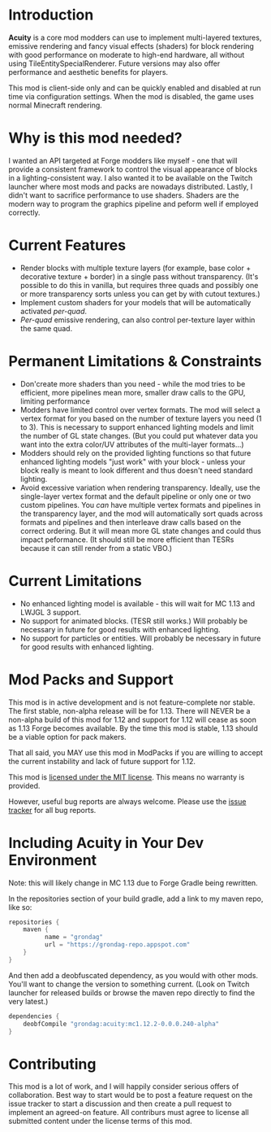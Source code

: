 # Introduction

**Acuity** is a core mod modders can use to implement multi-layered textures, emissive rendering and fancy visual effects (shaders) for block rendering with good performance on moderate to high-end hardware, all without using TileEntitySpecialRenderer.  Future versions may also offer performance and aesthetic benefits for players.

This mod is client-side only and can be quickly enabled and disabled at run time via configuration settings. When the mod is disabled, the game uses normal Minecraft rendering.

# Why is this mod needed?
I wanted an API targeted at Forge modders like myself - one that will provide a consistent framework to control the visual appearance of blocks in a lighting-consistent way. I also wanted it to be available on the Twitch launcher where most mods and packs are nowadays distributed.  Lastly, I didn't want to sacrifice performance to use shaders. Shaders are the modern way to program the graphics pipeline and peform well if employed correctly.

# Current Features
* Render blocks with multiple texture layers (for example, base color + decorative texture + border) in a single pass without transparency. (It's possible to do this in vanilla, but requires three quads and possibly one or more transparency sorts unless you can get by with cutout textures.)
* Implement custom shaders for your models that will be automatically activated *per-quad*.
* *Per-quad* emissive rendering, can also control per-texture layer within the same quad.

# Permanent Limitations & Constraints
* Don'create more shaders than you need - while the mod tries to be efficient, more pipelines mean more, smaller draw calls to the GPU, limiting performance
* Modders have limited control over vertex formats. The mod will select a vertex format for you based on the number of texture layers you need (1 to 3). This is necessary to support enhanced lighting models and limit the number of GL state changes. (But you could put whatever data you want into the extra color/UV attributes of the multi-layer formats...)
* Modders should rely on the provided lighting functions so that future enhanced lighting models "just work" with your block - unless your block really is meant to look different and thus doesn't need standard lighting.
* Avoid excessive variation when rendering transparency. Ideally, use the single-layer vertex format and the default pipeline or only one or two custom pipelines. You *can* have multiple vertex formats and pipelines in the transparency layer, and the mod will automatically sort quads across formats and pipelines and then interleave draw calls based on the correct ordering. But it will mean more GL state changes and could thus impact peformance. (It should still be more efficient than TESRs because it can still render from a static VBO.)

# Current Limitations 
* No enhanced lighting model is available - this will wait for MC 1.13 and LWJGL 3 support.
* No support for animated blocks. (TESR still works.) Will probably be necessary in future for good results with enhanced lighting.
* No support for particles or entities. Will probably be necessary in future for good results with enhanced lighting.
  
# Mod Packs and Support
This mod is in active development and is not feature-complete nor stable. The first stable, non-alpha release will be for 1.13. There will NEVER be a non-alpha build of this mod for 1.12 and support for 1.12 will cease as soon as 1.13 Forge becomes available. By the time this mod is stable, 1.13 should be a viable option for pack makers. 

That all said, you MAY use this mod in ModPacks if you are willing to accept the current instability and lack of future support for 1.12.

This mod is [licensed under the MIT license](https://github.com/grondag/Acuity/blob/master/LICENSE). This means no warranty is provided.

However, useful bug reports are always welcome.  Please use the [issue tracker](https://github.com/grondag/Acuity/issues) for all bug reports. 

# Including Acuity in Your Dev Environment
Note: this will likely change in MC 1.13 due to Forge Gradle being rewritten.

In the repositories section of your build gradle, add a link to my maven repo, like so:

```gradle
repositories {
    maven {
    	  name = "grondag"
    	  url = "https://grondag-repo.appspot.com"
    }
}
```

And then add a deobfuscated dependency, as you would with other mods. You'll want to change the version to something current. (Look on Twitch launcher for released builds or browse the maven repo directly to find the very latest.)
```gradle
dependencies {
    deobfCompile "grondag:acuity:mc1.12.2-0.0.0.240-alpha"
}
```

# Contributing
This mod is a lot of work, and I will happily consider serious offers of collaboration.  Best way to start would be to post a feature request on the issue tracker to start a discussion and then create a pull request to implement an agreed-on feature. All contriburs must agree to license all submitted content under the license terms of this mod.






